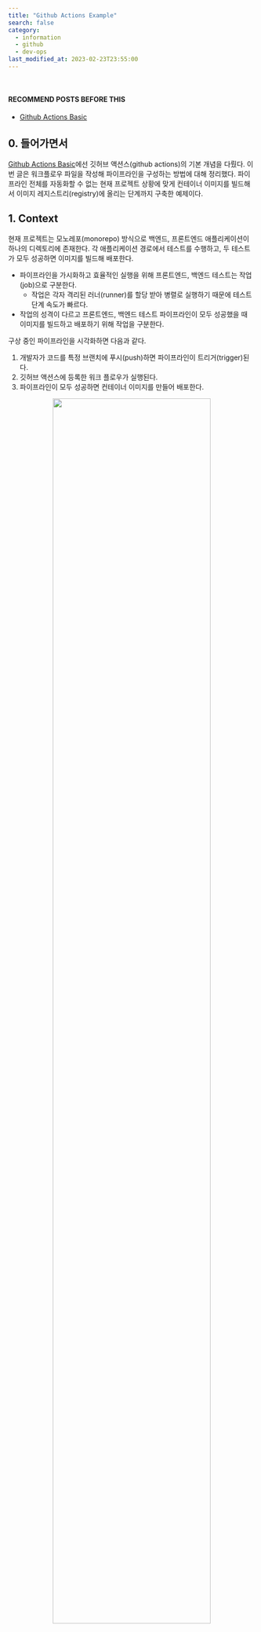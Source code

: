 ```yaml
---
title: "Github Actions Example"
search: false
category:
  - information
  - github
  - dev-ops
last_modified_at: 2023-02-23T23:55:00
---
```


<br/>

#### RECOMMEND POSTS BEFORE THIS

- [Github Actions Basic][github-actions-link]

## 0. 들어가면서

[Github Actions Basic][github-actions-link]에선 깃허브 액션스(github actions)의 기본 개념을 다뤘다. 이번 글은 워크플로우 파일을 작성해 파이프라인을 구성하는 방법에 대해 정리했다. 파이프라인 전체를 자동화할 수 없는 현재 프로젝트 상황에 맞게 컨테이너 이미지를 빌드해서 이미지 레지스트리(registry)에 올리는 단계까지 구축한 예제이다.

## 1. Context

현재 프로젝트는 모노레포(monorepo) 방식으로 백엔드, 프론트엔드 애플리케이션이 하나의 디렉토리에 존재한다. 각 애플리케이션 경로에서 테스트를 수행하고, 두 테스트가 모두 성공하면 이미지를 빌드해 배포한다.

- 파이프라인을 가시화하고 효율적인 실행을 위해 프론트엔드, 백엔드 테스트는 작업(job)으로 구분한다.
  - 작업은 각자 격리된 러너(runner)를 할당 받아 병렬로 실행하기 때문에 테스트 단계 속도가 빠르다.
- 작업의 성격이 다르고 프론트엔드, 백엔드 테스트 파이프라인이 모두 성공했을 때 이미지를 빌드하고 배포하기 위해 작업을 구분한다.

구상 중인 파이프라인을 시각화하면 다음과 같다.

1. 개발자가 코드를 특정 브랜치에 푸시(push)하면 파이프라인이 트리거(trigger)된다.
1. 깃허브 액션스에 등록한 워크 플로우가 실행된다.
1. 파이프라인이 모두 성공하면 컨테이너 이미지를 만들어 배포한다.

<p align="center">
  <img src="/images/posts/2024/github-actions-example-01.png" width="80%" class="image__border">
</p>

## 2. Build Pipeline

이제 파이프라인을 구축해보자. 먼저 프로젝트 구조부터 살펴본다.

### 2.1. Project

프로젝트는 다음과 같은 구조를 가진다. 

- 프로젝트 루트(root) 경로에 프론트엔드, 백엔드 애플리케이션 경로가 있다.
- 각 애플리케이션 경로에 컨테이너 이미지를 만들기 위한 Dockerfile이 존재한다.

```
./
├── README.md
├── backend
│   ├── Dockerfile
│   ├── HELP.md
│   ├── build.gradle
│   ├── settings.gradle
│   └── src
│       ├── main
│       │   ├── kotlin
│       │   │   └── blog
│       │   │       └── in
│       │   │           └── action
│       │   │               └── ActionInBlogApplication.kt
│       │   └── resources
│       │       ├── application.properties
│       │       ├── static
│       │       └── templates
│       └── test
│           └── kotlin
│               └── blog
│                   └── in
│                       └── action
│                           └── ActionInBlogApplicationTests.kt
└── frontend
    ├── Dockerfile
    ├── README.md
    ├── nginx.conf
    ├── package-lock.json
    ├── package.json
    ├── public
    │   ├── favicon.ico
    │   ├── index.html
    │   ├── logo192.png
    │   ├── logo512.png
    │   ├── manifest.json
    │   └── robots.txt
    ├── src
    │   ├── App.css
    │   ├── App.test.tsx
    │   ├── App.tsx
    │   ├── index.css
    │   ├── index.tsx
    │   ├── logo.svg
    │   ├── react-app-env.d.ts
    │   ├── reportWebVitals.ts
    │   └── setupTests.ts
    └── tsconfig.json
```

### 2.2. Pipeline Workflow File

다음과 같은 워크플로우 파일을 생성한다. 가독성 좋은 설명을 위해 주석으로 설명한다. 이 예제의 주의할 점은 필자의 블로그에서 사용하는 지킬(jekyll)은 더블 컬리 브레이스({}) 블록을 변수 처리 때문에 정상적으로 보이지 않는다. 아래처럼 `{ { } }` 처럼 일부러 띄어 작성했다. 복사 후 사용한다면 괄호는 붙여서 사용하길 바란다.

```yml
name: CI/CD Pipeline
# main 브랜치에 push 이벤트가 발생하면 워크플로우가 실행된다.
on:
  push:
    branches: [ "main" ]
jobs:
  # backend-test 작업을 정의한다.
  backend-test:
    # 러너(runner) OS는 우분투 환경을 사용한다.
    runs-on: ubuntu-latest
    steps: # backend-test 작업에서 실행될 스텝들을 정의한다.
      - name: Check out # 프로젝트 코드 체크아웃
        uses: actions/checkout@v4
      - name: Setup Java # Java 설정
        uses: actions/setup-java@v4
        with:
          distribution: 'adopt'
          java-version: '17'
      - name: Setup Gradle # Gradle 설정
        uses: gradle/gradle-build-action@v3
      - name: Unit Test # 단위 테스트 실행
        working-directory: ./backend
        run: |
          ./gradlew test
  # frontend-test 작업을 정의한다.
  frontend-test:
    # 러너 OS는 우분투 환경을 사용한다.
    runs-on: ubuntu-latest
    steps: # frontend-test 작업에서 실행될 스텝들을 정의한다.
      - name: Check out # 코드 체크아웃
        uses: actions/checkout@v4
      - name: Setup Node # Node 환경 설정
        uses: actions/setup-node@v4
        with:
          node-version: 18
      - name: Unit Test # 단위 테스트 실행
        working-directory: ./frontend
        run: |
          npm ci
          npm test
  # image-build-and-deploy 작업을 정의한다.
  image-build-and-deploy:
    # 러너 OS는 우분투 환경을 사용한다.
    runs-on: ubuntu-latest
    steps: # frontend-test 작업에서 실행될 스텝들을 정의한다.
      - name: Check out # 코드 체크아웃
        uses: actions/checkout@v4
      - name: Set up QEMU # QEMU 설정
        uses: docker/setup-qemu-action@v3
      - name: Set up Docker Buildx # Buildx 설정
        uses: docker/setup-buildx-action@v3
      - name: Login to Docker Hub # 도커 허브 로그인
        uses: docker/login-action@v3
        with:
          username: ${ { secrets.DOCKERHUB_USERNAME } }
          password: ${ { secrets.DOCKERHUB_TOKEN } }
      - name: Backend Build and push # 백엔드 컨테이너 이미지 빌드 및 푸시
        uses: docker/build-push-action@v5
        with:
          context: ./backend # 애플리케이션 컨텍스트 설정
          push: true
          tags: opop3966/backend:latest # 이미지 태그 설정
      - name: Frontend Build and push # 프론트엔드 컨테이너 이미지 빌드 및 푸시
        uses: docker/build-push-action@v5
        with:
          context: ./frontend # 애플리케이션 컨텍스트 설정
          push: true
          tags: opop3966/frontend:latest # 이미지 태그 설정
    needs: [ backend-test, frontend-test ] # 순차적인 작업 수행을 위해 종속성을 추가
```

### 2.3. Add Secrets for Pipeline

도커 허브에 로그인하기 위해 필요한 사용자 아이디와 비밀번호는 환경 변수로 등록한다. 

- 프로젝트 레포지토리 `Settings` 탭을 누른다.
- `Secrets and Variables` 메뉴를 누른다.
- 파이프라인에 필요한 시크릿을 등록한다.
  - DOCKERHUB_USERNAME - 도커 허브 사용자 아이디
  - DOCKERHUB_TOKEN - 도커 허브 사용자 비밀번호 혹은 발급 토큰

<p align="center">
  <img src="/images/posts/2024/github-actions-example-02.png" width="100%" class="image__border">
</p>

## 3. Run Pipeline

프로젝트 변경 사항을 커밋(commit) 후 푸시한다.

### 3.1. Check Pipeline 

`Actions` 탭에서 CI/CD 파이프라인의 동작 모습을 확인할 수 있다.

<p align="center">
  <img src="/images/posts/2024/github-actions-example-03.png" width="100%" class="image__border">
</p>

### 3.2. Check Dockerhub

도커 허브에 업로드 된 이미지를 확인할 수 있다.

<p align="center">
  <img src="/images/posts/2024/github-actions-example-04.png" width="100%" class="image__border">
</p>

## CLOSING

이번 글에서 파이프라인을 구성할 때 최적화 작업은 수행하지 않았다. 깃허브 액션스로 파이프라인을 구축할 때 캐시를 사용하면 이전 파이프라인에서 사용했던 리소스를 재사용함으로써 테스트나 빌드 시간을 단축시킬 수 있다. 다음 글은 간략하게 구성한 파이프라인을 최적화하는 방법에 대해 정리할 예정이다.

#### TEST CODE REPOSITORY

- <https://github.com/Junhyunny/github-actions>

#### RECOMMEND NEXT POSTS

- [Optimize Github Actions][optimize-github-actions-link]

#### REFERENCE

- <https://github.com/docker/build-push-action>

[github-actions-link]: https://junhyunny.github.io/information/github/dev-ops/github-actions/
[optimize-github-actions-link]: https://junhyunny.github.io/information/github/dev-ops/optimize-github-actions/